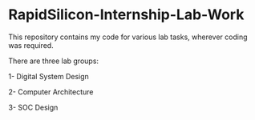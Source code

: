 # RapidSilicon-Internship-Lab-Work

This repository contains my code for various lab tasks, wherever coding was required.

There are three lab groups:

1- Digital System Design

2- Computer Architecture

3- SOC Design
